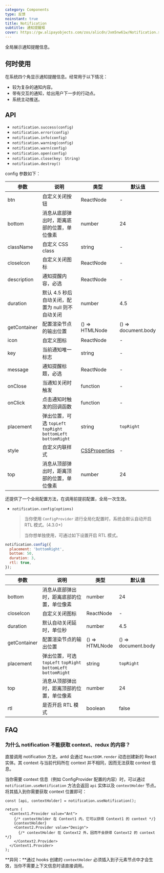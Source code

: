 ```yaml
---
category: Components
type: 反馈
noinstant: true
title: Notification
subtitle: 通知提醒框
cover: https://gw.alipayobjects.com/zos/alicdn/Jxm5nw61w/Notification.svg
---
```


全局展示通知提醒信息。

## 何时使用

在系统四个角显示通知提醒信息。经常用于以下情况：

- 较为复杂的通知内容。
- 带有交互的通知，给出用户下一步的行动点。
- 系统主动推送。

## API

- `notification.success(config)`
- `notification.error(config)`
- `notification.info(config)`
- `notification.warning(config)`
- `notification.warn(config)`
- `notification.open(config)`
- `notification.close(key: String)`
- `notification.destroy()`

config 参数如下：

| 参数 | 说明 | 类型 | 默认值 |
| --- | --- | --- | --- |
| btn | 自定义关闭按钮 | ReactNode | - |
| bottom | 消息从底部弹出时，距离底部的位置，单位像素 | number | 24 |
| className | 自定义 CSS class | string | - |
| closeIcon | 自定义关闭图标 | ReactNode | - |
| description | 通知提醒内容，必选 | ReactNode | - |
| duration | 默认 4.5 秒后自动关闭，配置为 null 则不自动关闭 | number | 4.5 |
| getContainer | 配置渲染节点的输出位置 | () => HTMLNode | () => document.body |
| icon | 自定义图标 | ReactNode | - |
| key | 当前通知唯一标志 | string | - |
| message | 通知提醒标题，必选 | ReactNode | - |
| onClose | 当通知关闭时触发 | function | - |
| onClick | 点击通知时触发的回调函数 | function | - |
| placement | 弹出位置，可选 `topLeft` `topRight` `bottomLeft` `bottomRight` | string | `topRight` |
| style | 自定义内联样式 | [CSSProperties](https://github.com/DefinitelyTyped/DefinitelyTyped/blob/e434515761b36830c3e58a970abf5186f005adac/types/react/index.d.ts#L794) | - |
| top | 消息从顶部弹出时，距离顶部的位置，单位像素 | number | 24 |

还提供了一个全局配置方法，在调用前提前配置，全局一次生效。

- `notification.config(options)`

  > 当你使用 `ConfigProvider` 进行全局化配置时，系统会默认自动开启 RTL 模式。(4.3.0+)
  >
  > 当你想单独使用，可通过如下设置开启 RTL 模式。

```js
notification.config({
  placement: 'bottomRight',
  bottom: 50,
  duration: 3,
  rtl: true,
});
```

| 参数 | 说明 | 类型 | 默认值 |
| --- | --- | --- | --- |
| bottom | 消息从底部弹出时，距离底部的位置，单位像素 | number | 24 |
| closeIcon | 自定义关闭图标 | ReactNode | - |
| duration | 默认自动关闭延时，单位秒 | number | 4.5 |
| getContainer | 配置渲染节点的输出位置 | () => HTMLNode | () => document.body |
| placement | 弹出位置，可选 `topLeft` `topRight` `bottomLeft` `bottomRight` | string | `topRight` |
| top | 消息从顶部弹出时，距离顶部的位置，单位像素 | number | 24 |
| rtl | 是否开启 RTL 模式 | boolean | false |

## FAQ

### 为什么 notification 不能获取 context、redux 的内容？

直接调用 notification 方法，antd 会通过 `ReactDOM.render` 动态创建新的 React 实体。其 context 与当前代码所在 context 并不相同，因而无法获取 context 信息。

当你需要 context 信息（例如 ConfigProvider 配置的内容）时，可以通过 `notification.useNotification` 方法会返回 `api` 实体以及 `contextHolder` 节点。将其插入到你需要获取 context 位置即可：

```tsx
const [api, contextHolder] = notification.useNotification();

return (
  <Context1.Provider value="Ant">
    {/* contextHolder 在 Context1 内，它可以获得 Context1 的 context */}
    {contextHolder}
    <Context2.Provider value="Design">
      {/* contextHolder 在 Context2 外，因而不会获得 Context2 的 context */}
    </Context2.Provider>
  </Context1.Provider>
);
```

**异同：**通过 hooks 创建的 `contextHolder` 必须插入到子元素节点中才会生效，当你不需要上下文信息时请直接调用。

